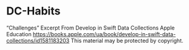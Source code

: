 # DC-Habits
 “Challenges”  Excerpt From Develop in Swift Data Collections Apple Education https://books.apple.com/ua/book/develop-in-swift-data-collections/id1581183203 This material may be protected by copyright.
